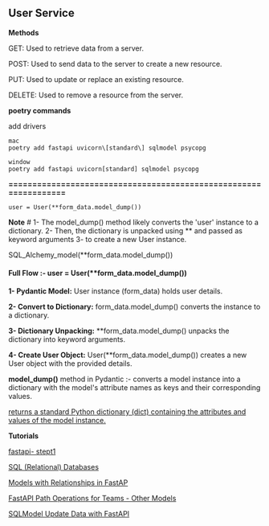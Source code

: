 ## User Service 

**Methods**

GET: Used to retrieve data from a server.

POST: Used to send data to the server to create a new resource.

PUT: Used to update or replace an existing resource.

DELETE: Used to remove a resource from the server.

**poetry commands**

add drivers
```shell
mac
poetry add fastapi uvicorn\[standard\] sqlmodel psycopg 

window
poetry add fastapi uvicorn[standard] sqlmodel psycopg 
```

**=================================================================**

```shell
user = User(**form_data.model_dump())
```
**Note** # 1- The model_dump() method likely converts the 'user' instance to a dictionary. 2- Then, the dictionary is unpacked using ** and passed as keyword arguments 3- to create a new User instance.


SQL_Alchemy_model(**form_data.model_dump())
#### Full Flow :- user = User(**form_data.model_dump())
**1- Pydantic Model:** User instance (form_data) holds user details.

**2- Convert to Dictionary:** form_data.model_dump() converts the instance to a dictionary.

**3- Dictionary Unpacking:** **form_data.model_dump() unpacks the dictionary into keyword arguments.

**4- Create User Object:** User(**form_data.model_dump()) creates a new User object with the provided details.

**model_dump()** method in Pydantic :- converts a model instance into a dictionary with the model's attribute names as keys and their corresponding values.

[returns a standard Python dictionary (dict) containing the attributes and values of the model instance.](https://stackoverflow.com/questions/77476105/can-pydantic-model-dump-return-exact-type)

**Tutorials**

[fastapi- stept1](https://fastapi.tiangolo.com/tutorial/first-steps/)

[SQL (Relational) Databases](https://fastapi.tiangolo.com/tutorial/sql-databases/)

[Models with Relationships in FastAP](https://sqlmodel.tiangolo.com/tutorial/fastapi/relationships/#why-arent-we-getting-more-data)

[FastAPI Path Operations for Teams - Other Models](https://sqlmodel.tiangolo.com/tutorial/fastapi/teams/#path-operations-for-teams)

[SQLModel Update Data with FastAPI](https://sqlmodel.tiangolo.com/tutorial/fastapi/update/#create-the-update-path-operation)
